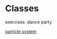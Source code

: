 ---
---
# Classes

exercises: dance party

[particle system](https://lillylin.medium.com/p5-js-tutorials-particle-systems-254b4b0344a2)

